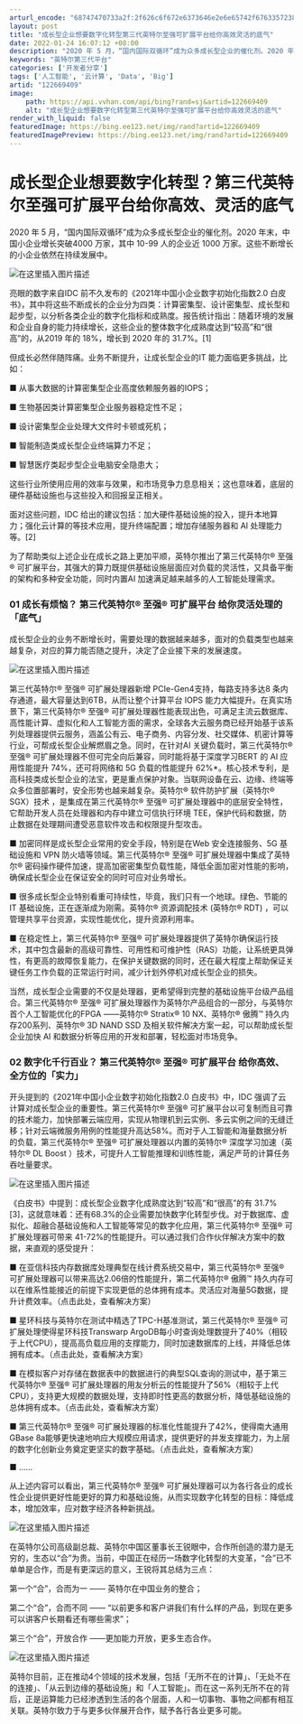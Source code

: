 ```yaml
---
arturl_encode: "68747470733a2f:2f626c6f672e6373646e2e6e65742f6763357238773037752f:61727469636c652f64657461696c732f313232363639343039"
layout: post
title: "成长型企业想要数字化转型第三代英特尔至强可扩展平台给你高效灵活的底气"
date: 2022-01-24 16:07:12 +08:00
description: "2020 年 5 月，“国内国际双循环”成为众多成长型企业的催化剂。2020 年末，中国小企业增长突"
keywords: "英特尔第三代平台"
categories: ['开发者分享']
tags: ['人工智能', '云计算', 'Data', 'Big']
artid: "122669409"
image:
    path: https://api.vvhan.com/api/bing?rand=sj&artid=122669409
    alt: "成长型企业想要数字化转型第三代英特尔至强可扩展平台给你高效灵活的底气"
render_with_liquid: false
featuredImage: https://bing.ee123.net/img/rand?artid=122669409
featuredImagePreview: https://bing.ee123.net/img/rand?artid=122669409
---
```


# 成长型企业想要数字化转型？第三代英特尔️至强️可扩展平台给你高效、灵活的底气

2020 年 5 月，“国内国际双循环”成为众多成长型企业的催化剂。2020 年末，中国小企业增长突破4000 万家，其中 10-99 人的企业近 1000 万家。这些不断增长的小企业依然在持续发展中。
  
![在这里插入图片描述](https://i-blog.csdnimg.cn/blog_migrate/1c4019163b24fd09a9bb78c0c4fa9ee5.png)
  
亮眼的数字来自IDC 前不久发布的《2021年中国小企业数字初始化指数2.0 白皮书》，其中将这些不断成长的企业分为四类：计算密集型、设计密集型、成长型和起步型，以分析各类企业的数字化指标和成熟度。报告统计指出：随着环境的发展和企业自身的能力持续增长，这些企业的整体数字化成熟度达到“较高”和“很高”的，从2019 年的 18%，增长到 2020 年的 31.7%。[1]

但成长必然伴随阵痛。业务不断提升，让成长型企业的IT 能力面临更多挑战，比如：

■ 从事大数据的计算密集型企业高度依赖服务器的IOPS；

■ 生物基因类计算密集型企业服务器稳定性不足；

■ 设计密集型企业处理大文件时卡顿或死机；

■ 智能制造类成长型企业终端算力不足；

■ 智慧医疗类起步型企业电脑安全隐患大；

这些行业所使用应用的效率与效果，和市场竞争力息息相关；这也意味着，底层的硬件基础设施也与这些投入和回报呈正相关。

面对这些问题，IDC 给出的建议包括：加大硬件基础设施的投入，提升本地算力；强化云计算的等技术应用，提升终端配置；增加存储服务器和 AI 处理能力等。[2]

为了帮助类似上述企业在成长之路上更加平顺，英特尔推出了第三代英特尔® 至强® 可扩展平台，其强大的算力既提供基础设施层面应对负载的灵活性，又具备平衡的架构和多种安全功能，同时内置AI 加速满足越来越多的人工智能处理需求。

### 01 成长有烦恼？ 第三代英特尔® 至强® 可扩展平台 给你灵活处理的「底气」

成长型企业的业务不断增长时，需要处理的数据越来越多，面对的负载类型也越来越复杂，对应的算力能否随之提升，决定了企业接下来的发展速度。
  
![在这里插入图片描述](https://i-blog.csdnimg.cn/blog_migrate/2750fefed65ca043ef8c926bddf865d1.png)
  
第三代英特尔® 至强® 可扩展处理器新增 PCIe-Gen4支持，每路支持多达8 条内存通道，最大容量达到6TB，从而让整个计算平台 IOPS 能力大幅提升。在真实场景下，第三代英特尔® 至强® 可扩展处理器性能表现出色，可满足主流云数据库、高性能计算、虚拟化和人工智能方面的需求，全球各大云服务商已经开始基于该系列处理器提供云服务，涵盖公有云、电子商务、内容分发、社交媒体、机密计算等行业，可帮成长型企业解燃眉之急。同时，在针对AI 关键负载时，第三代英特尔® 至强® 可扩展处理器不但可完全向后兼容，同时能将基于深度学习BERT 的 AI 应用性能提升 74%，还可将网络和 5G 负载的性能提升 62%\*。核心技术专利，是高科技类成长型企业的法宝，更是重点保护对象。当联网设备在云、边缘、终端等众多位置部署时，安全形势也越来越复杂。英特尔® 软件防护扩展（英特尔® SGX）技术 ，是集成在第三代英特尔® 至强® 可扩展处理器中的底层安全特性，它帮助开发人员在处理器和内存中建立可信执行环境 TEE，保护代码和数据，防止数据在处理期间遭受恶意软件攻击和权限提升型攻击。

■ 加密同样是成长型企业常用的安全手段，特别是在Web 安全连接服务、5G 基础设施和 VPN 防火墙等领域。第三代英特尔® 至强® 可扩展处理器中集成了英特尔® 密码操作硬件加速，提高加密密集型负载性能，降低全面加密对性能的影响，确保成长型企业在保证安全的同时可应对业务增长。

■ 很多成长型企业特别看重可持续性，毕竟，我们只有一个地球。绿色、节能的IT 基础设施，正在逐渐成为刚需。英特尔® 资源调配技术 (英特尔® RDT) ，可以管理共享平台资源，实现性能优化，提升资源利用率。

■ 在稳定性上，第三代英特尔® 至强® 可扩展处理器提供了英特尔确保运行技术，其中包含最新的高级可靠性、可用性和可维护性（RAS）功能，让系统更具弹性，有更高的故障恢复能力，在保护关键数据的同时，还在最大程度上帮助保证关键任务工作负载的正常运行时间，减少计划外停机对成长型企业的损失。

当然，成长型企业需要的不仅是处理器，更希望得到完整的基础设施平台级产品组合。第三代英特尔® 至强® 可扩展处理器作为英特尔产品组合的一部分，与英特尔首个人工智能优化的FPGA ——英特尔® Stratix® 10 NX、英特尔® 傲腾™ 持久内存200系列、英特尔® 3D NAND SSD 及相关软件解决方案一起，可以帮助成长型企业加快 AI 和数据分析等应用的开发和部署，轻松面对市场竞争。

### 02 数字化千行百业？ 第三代英特尔® 至强® 可扩展平台 给你高效、全方位的「实力」

开头提到的《2021年中国小企业数字初始化指数2.0 白皮书》中，IDC 强调了云计算对成长型企业的重要性。第三代英特尔® 至强® 可扩展平台以可复制而且可靠的技术能力，加快部署云端应用，实现从物理机到云实例、多云实例之间的无缝迁移；针对云端微服务用例的性能提升高达58%。而对于人工智能和海量数据分析的负载，第三代英特尔® 至强® 可扩展处理器以内置的英特尔® 深度学习加速（英特尔® DL Boost ）技术，可提升人工智能推理和训练性能，满足严苛的计算任务吞吐量要求。
  
![在这里插入图片描述](https://i-blog.csdnimg.cn/blog_migrate/5a89736d39aa76e6daebff430704af26.png)
  
《白皮书》中提到：成长型企业数字化成熟度达到“较高”和“很高”的有 31.7%[3]，这就意味着：还有68.3%的企业需要加快数字化转型步伐。对于数据库、虚拟化、超融合基础设施和人工智能等常见的数字化应用，第三代英特尔® 至强® 可扩展处理器可带来 41-72%的性能提升。可以通过我们合作伙伴解决方案中的数据，来直观的感受提升：

■ 在亚信科技内存数据库处理典型在线计费系统交易中，第三代英特尔® 至强® 可扩展处理器可以带来高达2.06倍的性能提升，第二代英特尔® 傲腾™ 持久内存可以在维系性能接近的前提下实现更低的总体拥有成本。灵活应对海量5G数据，提升计费效率。（点击此处，查看解决方案）

■ 星环科技与英特尔在测试中精选了TPC-H基准测试，第三代英特尔® 至强® 可扩展处理使得星环科技Transwarp ArgoDB每小时查询处理数提升了40%（相较于上代CPU），提高高负载应用的支撑能力，同时加速数据库的上线，并降低总体拥有成本。（点击此处，查看解决方案）

■ 在模拟客户对存储在数据表中的数据进行的典型SQL查询的测试中，基于第三代英特尔® 至强® 可扩展处理器的用友分析云的性能提升了56%（相较于上代 CPU），支持更大规模的数据处理，支持即时性更高的数据分析，降低基础设施的总体拥有成本。（点击此处，查看解决方案）

■ 第三代英特尔® 至强® 可扩展处理器的标准化性能提升了42%，使得南大通用GBase 8a能够更快速地响应大规模应用请求，提供更好的并发支撑能力，为上层的数字化创新业务奠定更坚实的数字基础。（点击此处，查看解决方案）

■ ……

从上述内容可以看出，第三代英特尔® 至强® 可扩展处理器可以为各行各业的成长性企业提供更好性能更好的算力和基础设施，从而实现数字化转型的目标：降低成本，增加效率，应对数字经济各种新挑战。
  
![在这里插入图片描述](https://i-blog.csdnimg.cn/blog_migrate/4aab632223caba26d43bf0a2cb7d5618.png)
  
在英特尔公司高级副总裁、英特尔中国区董事长王锐眼中，合作所创造的潜力是无穷的，生态以“合”为贵。当前，中国正在经历一场数字化转型的大变革，“合”已不单单是合作，而是有更深远的意义，王锐将其总结为三点：

第一个“合”，合而为一 —— 英特尔在中国业务的整合；

第二个“合”，合而不同 —— “以前更多和客户讲我们有什么样的产品，到现在更多可以讲客户长期看还有哪些需求”；

第三个“合”，开放合作 ——更加能力开放，更多生态合作。
  
![在这里插入图片描述](https://i-blog.csdnimg.cn/blog_migrate/248e500caf08581d3b4a055155ed0e62.png)
  
英特尔目前，正在推动4个领域的技术发展，包括「无所不在的计算」、「无处不在的连接」、「从云到边缘的基础设施」和「人工智能」。而在这一系列无所不在的背后，正是运算能力已经渗透到生活的各个层面，人和一切事物、事物之间都有相互关联。英特尔致力于与更多伙伴展开合作，赋予各行各业更多可能。